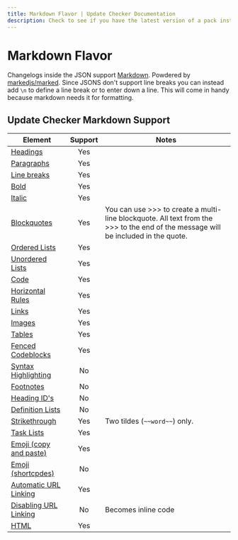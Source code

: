 ```yaml
---
title: Markdown Flavor | Update Checker Documentation
description: Check to see if you have the latest version of a pack installed.
---
```


# Markdown Flavor

Changelogs inside the JSON support [Markdown](https://www.markdownguide.org/). Powdered by [markedjs/marked](https://github.com/markedjs/marked). Since JSONS don't support line breaks you can instead add `\n` to define a line break or to enter down a line. This will come in handy because markdown needs it for formatting.

## Update Checker Markdown Support

| Element                                                                                                 | Support | Notes                                                                                                                             |
| ------------------------------------------------------------------------------------------------------- | :-----: | --------------------------------------------------------------------------------------------------------------------------------- |
| [Headings](https://www.markdownguide.org/basic-syntax#headings)                                         |   Yes   |                                                                                                                                   |
| [Paragraphs](https://www.markdownguide.org/basic-syntax/#paragraphs-1)                                  |   Yes   |                                                                                                                                   |
| [Line breaks](https://www.markdownguide.org/basic-syntax/#line-breaks)                                  |   Yes   |                                                                                                                                   |
| [Bold](https://www.markdownguide.org/basic-syntax#bold)                                                 |   Yes   |                                                                                                                                   |
| [Italic](https://www.markdownguide.org/basic-syntax#italic)                                             |   Yes   |                                                                                                                                   |
| [Blockquotes](https://www.markdownguide.org/basic-syntax#blockquotes-1)                                 |   Yes   | You can use >>> to create a multi-line blockquote. All text from the >>> to the end of the message will be included in the quote. |
| [Ordered Lists](https://www.markdownguide.org/basic-syntax#ordered-lists)                               |   Yes   |                                                                                                                                   |
| [Unordered Lists](https://www.markdownguide.org/basic-syntax#unordered-lists)                           |   Yes   |                                                                                                                                   |
| [Code](https://www.markdownguide.org/basic-syntax#code)                                                 |   Yes   |                                                                                                                                   |
| [Horizontal Rules](https://www.markdownguide.org/basic-syntax/#horizontal-rules)                        |   Yes   |                                                                                                                                   |
| [Links](https://www.markdownguide.org/basic-syntax/#links)                                              |   Yes   |                                                                                                                                   |
| [Images](https://www.markdownguide.org/basic-syntax/#images-1)                                          |   Yes   |                                                                                                                                   |
| [Tables](https://www.markdownguide.org/extended-syntax/#tables)                                         |   Yes   |                                                                                                                                   |
| [Fenced Codeblocks](https://www.markdownguide.org/extended-syntax/#fenced-code-blocks)                  |   Yes   |                                                                                                                                   |
| [Syntax Highlighting](https://www.markdownguide.org/extended-syntax/#syntax-highlighting)               |   No    |                                                                                                                                   |
| [Footnotes](https://www.markdownguide.org/extended-syntax/#footnotes)                                   |   No    |                                                                                                                                   |
| [Heading ID's](https://www.markdownguide.org/extended-syntax/#heading-ids)                              |   No    |                                                                                                                                   |
| [Definition Lists](https://www.markdownguide.org/extended-syntax/#definition-lists)                     |   No    |                                                                                                                                   |
| [Strikethrough](https://www.markdownguide.org/extended-syntax/#strikethrough)                           |   Yes   | Two tildes (`~~word~~`) only.                                                                                                     |
| [Task Lists](https://www.markdownguide.org/extended-syntax/#task-lists)                                 |   Yes   |                                                                                                                                   |
| [Emoji (copy and paste)](https://www.markdownguide.org/extended-syntax/#copying-and-pasting-emoji)      |   Yes   |                                                                                                                                   |
| [Emoji (shortcpdes)](https://www.markdownguide.org/extended-syntax/#using-emoji-shortcodes)             |   No    |                                                                                                                                   |
| [Automatic URL Linking](https://www.markdownguide.org/extended-syntax/#automatic-url-linking)           |   Yes   |                                                                                                                                   |
| [Disabling URL Linking](https://www.markdownguide.org/extended-syntax/#disabling-automatic-url-linking) |   No    | Becomes inline code                                                                                                               |
| [HTML](https://www.markdownguide.org/basic-syntax/#html)                                                |   Yes   |                                                                                                                                   |
